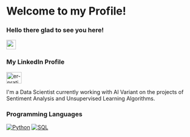 # Welcome to my Profile! 
### Hello there glad to see you here! 
<a> <img src="https://media.giphy.com/media/hvRJCLFzcasrR4ia7z/giphy.gif" width="25px"></a>

### My LinkedIn Profile 

<a href="https://www.linkedin.com/in/er-pratiksha-jagtap/" target="_blank"><img 
align="center" src="https://raw.githubusercontent.com/rahuldkjain/github-profile-readme-generator/master/src/images/icons/Social/linked-in-alt.svg" alt="er-pratiksha-jagtap" height="30" width="40" /></a>

I'm a Data Scientist currently working with AI Variant on the projects of Sentiment Analysis and Unsupervised Learning Algorithms.

### Programming Languages

<p>
  <a href="#"><img alt="Python" src="https://img.shields.io/badge/Python-14354C.svg?logo=python&logoColor=white"></a>
  <a href="#"><img alt="SQL" src="https://custom-icon-badges.herokuapp.com/badge/SQL-025E8C.svg?logo=database&logoColor=white"></a>

</p>






<!-- BLOG-POST-LIST:END -->
